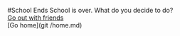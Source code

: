 #School Ends
School is over. What do you decide to do?    
[Go out with friends](/mcd.md)  
[Go home](git /home.md)